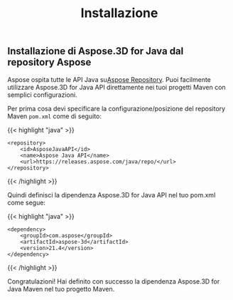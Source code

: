 ﻿---
title: Installazione
type: docs
weight: 50
url: /it/java/installation/
description: Aspose ospita tutte le API Java sul repository Aspose. Puoi facilmente utilizzare Aspose.3D for Java API direttamente nei tuoi progetti Maven con semplici configurazioni.
---
## **Installazione di Aspose.3D for Java dal repository Aspose**
Aspose ospita tutte le API Java su[Aspose Repository](https://releases.aspose.com/java/repo/com/aspose/aspose-3d/). Puoi facilmente utilizzare Aspose.3D for Java API direttamente nei tuoi progetti Maven con semplici configurazioni.

Per prima cosa devi specificare la configurazione/posizione del repository Maven `pom.xml` come di seguito:

{{< highlight "java" >}}

 <repositories>

    <repository>
        <id>AsposeJavaAPI</id>
        <name>Aspose Java API</name>
        <url>https://releases.aspose.com/java/repo/</url>
    </repository>

</repositories>

{{< /highlight >}}

Quindi definisci la dipendenza Aspose.3D for Java API nel tuo pom.xml come segue:

{{< highlight "java" >}}

 <dependencies>

    <dependency>
        <groupId>com.aspose</groupId>
        <artifactId>aspose-3d</artifactId>
        <version>21.4</version>
    </dependency>

</dependencies>

{{< /highlight >}}

Congratulazioni! Hai definito con successo la dipendenza Aspose.3D for Java Maven nel tuo progetto Maven.
